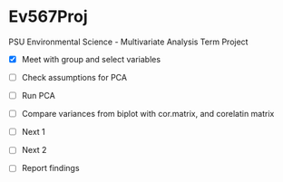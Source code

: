 # Ev567Proj
PSU Environmental Science - Multivariate Analysis Term Project


*[x] Meet with group and select variables
*[ ] Check assumptions for PCA
*[ ] Run PCA
*[ ] Compare variances from biplot with cor.matrix, and corelatin matrix
*[ ] Next 1
*[ ] Next 2
*[ ] Report findings


